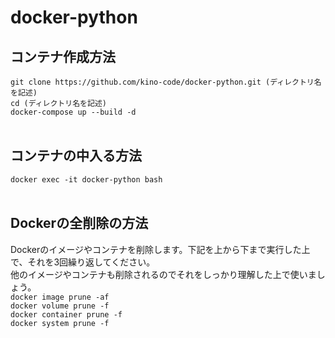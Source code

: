 # docker-python

## コンテナ作成方法</br>
```git clone https://github.com/kino-code/docker-python.git (ディレクトリ名を記述)```</br>
```cd (ディレクトリ名を記述)```</br>
```docker-compose up --build -d```</br></br>


## コンテナの中入る方法
```docker exec -it docker-python bash```</br></br>

## Dockerの全削除の方法</br>
Dockerのイメージやコンテナを削除します。下記を上から下まで実行した上で、それを3回繰り返してください。</br>
他のイメージやコンテナも削除されるのでそれをしっかり理解した上で使いましょう。</br>
```docker image prune -af```</br>
```docker volume prune -f```</br>
```docker container prune -f```</br>
```docker system prune -f```</br>
